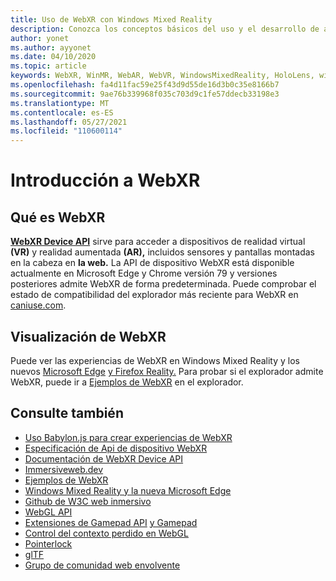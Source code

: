 ```yaml
---
title: Uso de WebXR con Windows Mixed Reality
description: Conozca los conceptos básicos del uso y el desarrollo de aplicaciones WebXR que se ejecutan Windows Mixed Reality cascos envolventes.
author: yonet
ms.author: ayyonet
ms.date: 04/10/2020
ms.topic: article
keywords: WebXR, WinMR, WebAR, WebVR, WindowsMixedReality, HoloLens, windows mixed reality, web vr, web xr, web mr, web ar, 360, 360 video, 360 videos, 360 photo, 360 photos, 360 content, immersive web, immersiveweb, IW
ms.openlocfilehash: fa4d11fac59e25f43d9d55de16d3b0c35e8166b7
ms.sourcegitcommit: 9ae76b339968f035c703d9c1fe57ddecb33198e3
ms.translationtype: MT
ms.contentlocale: es-ES
ms.lasthandoff: 05/27/2021
ms.locfileid: "110600114"
---
```

# <a name="webxr-overview"></a>Introducción a WebXR

## <a name="what-is-webxr"></a>Qué es WebXR

[**WebXR Device API**](https://www.w3.org/TR/webxr/) sirve para acceder a dispositivos de realidad virtual **(VR)** y realidad aumentada **(AR),** incluidos sensores y pantallas montadas en la cabeza en **la web.**   La API de dispositivo WebXR está disponible actualmente en Microsoft Edge y Chrome versión 79 y versiones posteriores admite WebXR de forma predeterminada. Puede comprobar el estado de compatibilidad del explorador más reciente para WebXR en [caniuse.com](https://caniuse.com/#search=webxr).

## <a name="viewing-webxr"></a>Visualización de WebXR

Puede ver las experiencias de WebXR en Windows Mixed Reality y los nuevos [Microsoft Edge](../../whats-new/new-microsoft-edge.md) [y Firefox Reality.](https://mixedreality.mozilla.org/firefox-reality/)
Para probar si el explorador admite WebXR, puede ir a [Ejemplos de WebXR](https://immersive-web.github.io/webxr-samples/) en el explorador.

## <a name="see-also"></a>Consulte también

* [Uso Babylon.js para crear experiencias de WebXR](./tutorials/babylonjs-webxr-helloworld/introduction-01.md)
* [Especificación de Api de dispositivo WebXR](https://immersive-web.github.io/webxr/)
* [Documentación de WebXR Device API](https://developer.mozilla.org/en-US/docs/Web/API/WebXR_Device_API)
* [Immersiveweb.dev](https://immersiveweb.dev/)
* [Ejemplos de WebXR](https://immersive-web.github.io/webxr-samples/)
* [Windows Mixed Reality y la nueva Microsoft Edge](../../whats-new/new-microsoft-edge.md)
* [Github de W3C web inmersivo](https://github.com/immersive-web)
* [WebGL API](/previous-versions/windows/internet-explorer/ie-developer/dev-guides/bg182648(v=vs.85))
* [Extensiones de Gamepad API](https://msdn.microsoft.com/library/dn743630(v=vs.85).aspx) [y Gamepad](https://w3c.github.io/gamepad/extensions.html)
* [Control del contexto perdido en WebGL](https://www.khronos.org/webgl/wiki/HandlingContextLost)
* [Pointerlock](https://www.w3.org/TR/pointerlock/)
* [glTF](https://www.khronos.org/gltf)
* [Grupo de comunidad web envolvente](https://www.w3.org/community/immersive-web/)